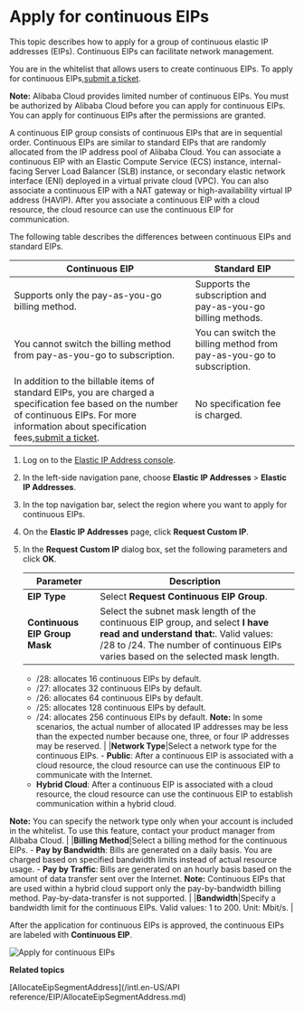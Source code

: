 # Apply for continuous EIPs

This topic describes how to apply for a group of continuous elastic IP addresses \(EIPs\). Continuous EIPs can facilitate network management.

You are in the whitelist that allows users to create continuous EIPs. To apply for continuous EIPs,[submit a ticket](https://workorder-intl.console.aliyun.com/#/ticket/createIndex).

**Note:** Alibaba Cloud provides limited number of continuous EIPs. You must be authorized by Alibaba Cloud before you can apply for continuous EIPs. You can apply for continuous EIPs after the permissions are granted.

A continuous EIP group consists of continuous EIPs that are in sequential order. Continuous EIPs are similar to standard EIPs that are randomly allocated from the IP address pool of Alibaba Cloud. You can associate a continuous EIP with an Elastic Compute Service \(ECS\) instance, internal-facing Server Load Balancer \(SLB\) instance, or secondary elastic network interface \(ENI\) deployed in a virtual private cloud \(VPC\). You can also associate a continuous EIP with a NAT gateway or high-availability virtual IP address \(HAVIP\). After you associate a continuous EIP with a cloud resource, the cloud resource can use the continuous EIP for communication.

The following table describes the differences between continuous EIPs and standard EIPs.

|Continuous EIP|Standard EIP|
|--------------|------------|
|Supports only the pay-as-you-go billing method.|Supports the subscription and pay-as-you-go billing methods.|
|You cannot switch the billing method from pay-as-you-go to subscription.|You can switch the billing method from pay-as-you-go to subscription.|
|In addition to the billable items of standard EIPs, you are charged a specification fee based on the number of continuous EIPs. For more information about specification fees,[submit a ticket](https://workorder-intl.console.aliyun.com/#/ticket/createIndex).|No specification fee is charged.|

1.  Log on to the [Elastic IP Address console](https://vpc.console.aliyun.com/eip).

2.  In the left-side navigation pane, choose **Elastic IP Addresses** \> **Elastic IP Addresses**.

3.  In the top navigation bar, select the region where you want to apply for continuous EIPs.

4.  On the **Elastic IP Addresses** page, click **Request Custom IP**.

5.  In the **Request Custom IP** dialog box, set the following parameters and click **OK**.

    |Parameter|Description|
    |---------|-----------|
    |**EIP Type**|Select **Request Continuous EIP Group**.|
    |**Continuous EIP Group Mask**|Select the subnet mask length of the continuous EIP group, and select **I have read and understand that:**. Valid values: /28 to /24. The number of continuous EIPs varies based on the selected mask length.

    -   /28: allocates 16 continuous EIPs by default.
    -   /27: allocates 32 continuous EIPs by default.
    -   /26: allocates 64 continuous EIPs by default.
    -   /25: allocates 128 continuous EIPs by default.
    -   /24: allocates 256 continuous EIPs by default.
**Note:** In some scenarios, the actual number of allocated IP addresses may be less than the expected number because one, three, or four IP addresses may be reserved. |
    |**Network Type**|Select a network type for the continuous EIPs.     -   **Public**: After a continuous EIP is associated with a cloud resource, the cloud resource can use the continuous EIP to communicate with the Internet.
    -   **Hybrid Cloud**: After a continuous EIP is associated with a cloud resource, the cloud resource can use the continuous EIP to establish communication within a hybrid cloud.

**Note:** You can specify the network type only when your account is included in the whitelist. To use this feature, contact your product manager from Alibaba Cloud. |
    |**Billing Method**|Select a billing method for the continuous EIPs.     -   **Pay by Bandwidth**: Bills are generated on a daily basis. You are charged based on specified bandwidth limits instead of actual resource usage.
    -   **Pay by Traffic**: Bills are generated on an hourly basis based on the amount of data transfer sent over the Internet.
**Note:** Continuous EIPs that are used within a hybrid cloud support only the pay-by-bandwidth billing method. Pay-by-data-transfer is not supported. |
    |**Bandwidth**|Specify a bandwidth limit for the continuous EIPs. Valid values: 1 to 200. Unit: Mbit/s. |


After the application for continuous EIPs is approved, the continuous EIPs are labeled with **Continuous EIP**.

![Apply for continuous EIPs](https://static-aliyun-doc.oss-accelerate.aliyuncs.com/assets/img/en-US/1905958951/p88230.png)

**Related topics**  


[AllocateEipSegmentAddress](/intl.en-US/API reference/EIP/AllocateEipSegmentAddress.md)

